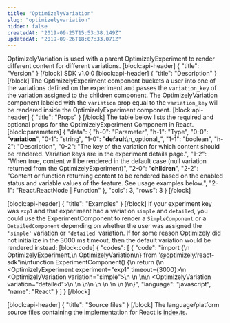 ```yaml
---
title: "OptimizelyVariation"
slug: "optimizelyvariation"
hidden: false
createdAt: "2019-09-25T15:53:38.149Z"
updatedAt: "2019-09-26T18:07:33.071Z"
---
```

OptimizelyVariation is used with a parent OptimizelyExperiment to render different content for different variations.
[block:api-header]
{
  "title": "Version"
}
[/block]
SDK v1.0.0
[block:api-header]
{
  "title": "Description"
}
[/block]
The OptimizelyExperiment component buckets a user into one of the variations defined on the experiment and passes the `variation_key` of the variation assigned to the children component. The OptimizelyVariation component labeled with the `variation` prop equal to the `variation_key` will be rendered inside the OptimizelyExperiment component.
[block:api-header]
{
  "title": "Props"
}
[/block]
The table below lists the required and optional props for the OptimizelyExperiment Component in React.
[block:parameters]
{
  "data": {
    "h-0": "Parameter",
    "h-1": "Type",
    "0-0": "**variation**",
    "0-1": "string",
    "1-0": "**default**\n_optional_",
    "1-1": "boolean",
    "h-2": "Description",
    "0-2": "The key of the variation for which content should be rendered. Variation keys are in the experiment details page.",
    "1-2": "When true, content will be rendered in the default case (null variation returned from the OptimizelyExperiment)",
    "2-0": "**children**",
    "2-2": "Content or function returning content to be rendered based on the enabled status and variable values of the feature. See usage examples below.",
    "2-1": "React.ReactNode | Function"
  },
  "cols": 3,
  "rows": 3
}
[/block]

[block:api-header]
{
  "title": "Examples"
}
[/block]
If your experiment key was `exp1` and that experiment had a variation `simple` and `detailed`, you could use the ExperimentComponent to render a `SimpleComponent` or a `DetailedComponent` depending on whether the user was assigned the `'simple'` variation or `'detailed`' variation. If for some reason Optimizely did not initialize in the 3000 ms timeout, then the default variation would be rendered instead:
[block:code]
{
  "codes": [
    {
      "code": "import {\n  OptimizelyExperiment,\n  OptimizelyVariation\n} from '@optimizely/react-sdk'\n\nfunction ExperimentComponent() {\n  return (\n    <OptimizelyExperiment experiment=\"exp1\" timeout={3000}>\n      <OptimizelyVariation variation=\"simple\">\n        <SimpleComponent />\n      </OptimizelyVariation>\n\n      <OptimizelyVariation variation=\"detailed\">\n        <ComplexComponent />\n      </OptimizelyVariation>\n\n      <OptimizelyVariation default>\n        <SimpleComponent />\n      </OptimizelyVariation>\n    </OptimizelyExperiment>\n  )\n}",
      "language": "javascript",
      "name": "React"
    }
  ]
}
[/block]

[block:api-header]
{
  "title": "Source files"
}
[/block]
The language/platform source files containing the implementation for React is [index.ts](https://github.com/optimizely/react-sdk/blob/master/src/index.ts).